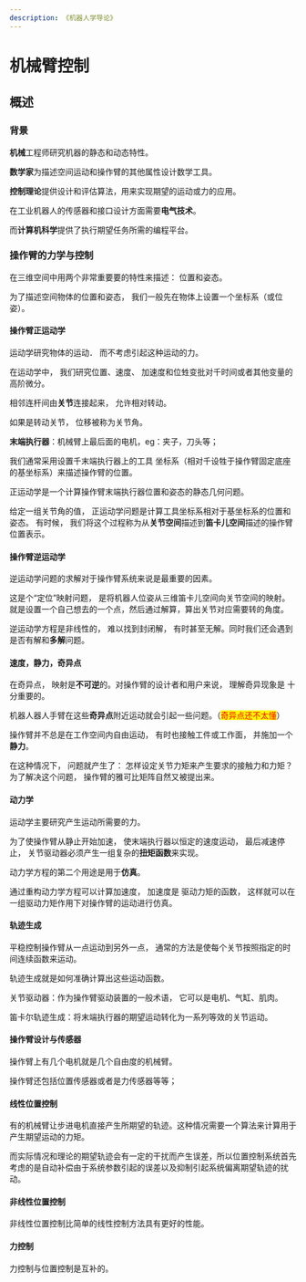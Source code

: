 ```yaml
---
description: 《机器人学导论》
---
```


# 机械臂控制

## 概述

### **背景**

**机械**工程师研究机器的静态和动态特性。&#x20;

**数学家**为描述空间运动和操作臂的其他属性设计数学工具。&#x20;

**控制理论**提供设计和评估算法，用来实现期望的运动或力的应用。&#x20;

在工业机器人的传感器和接口设计方面需要**电气技术**。

而**计算机科学**提供了执行期望任务所需的编程平台。

### 操作臂的力学与控制

在三维空间中用两个非常重要要的特性来描述： 位置和姿态。

为了描述空间物体的位置和姿态， 我们一般先在物体上设置一个坐标系（或位姿）。

#### 操作臂正运动学

运动学研究物体的运动． 而不考虑引起这种运动的力。

在运动学中， 我们研究位置、速度、 加速度和位甡变批对千时间或者其他变量的高阶微分。

相邻连杆间由**关节**连接起来， 允许相对转动。

如果是转动关节， 位移被称为关节角。

**末端执行器**：机械臂上最后面的电机，eg：夹子，刀头等；

我们通常采用设置千末端执行器上的工具 坐标系（相对千设牲于操作臂固定底座的基坐标系）来描述操作臂的位置。

正运动学是一个计算操作臂末端执行器位置和姿态的静态几何问题。

给定一组关节角的值， 正运动学问题是计算工具坐标系相对于基坐标系的位置和姿态。 有时候， 我们将这个过程称为从**关节空间**描述到**笛卡儿空间**描述的操作臂位置表示。

#### 操作臂逆运动学

逆运动学问题的求解对于操作臂系统来说是最重要的因素。

这是个“定位”映射问题， 是将机器人位姿从三维笛卡儿空间向关节空间的映射。就是设置一个自己想去的一个点，然后通过解算，算出关节对应需要转的角度。

逆运动学方程是非线性的， 难以找到封闭解， 有时甚至无解。同时我们还会遇到是否有解和**多解**问题。

#### 速度，静力，奇异点

在奇异点， 映射是**不可逆**的。对操作臂的设计者和用户来说， 理解奇异现象是 十分重要的。

机器人器人手臂在这些**奇异点**附近运动就会引起一些问题。（<mark style="color:red;">奇异点还不太懂</mark>）

操作臂并不总是在工作空间内自由运动， 有时也接触工件或工作面， 并施加一个**静力**。

在这种情况下， 问题就产生了： 怎样设定关节力矩来产生要求的接触力和力矩？为了解决这个问题， 操作臂的雅可比矩阵自然又被提出来。

#### 动力学

运动学主要研究产生运动所需要的力。

为了使操作臂从静止开始加速， 使末端执行器以恒定的速度运动， 最后减速停止， 关节驱动器必须产生一组复杂的**扭矩函数**来实现。

动力学方程的第二个用途是用于**仿真**。

通过重构动力学方程可以计算加速度， 加速度是 驱动力矩的函数， 这样就可以在一组驱动力矩作用下对操作臂的运动进行仿真。

#### 轨迹生成

平稳控制操作臂从一点运动到另外一点， 通常的方法是使每个关节按照指定的时间连续函数来运动。

轨迹生成就是如何准确计算出这些运动函数。

关节驱动器：作为操作臂驱动装置的一般术语， 它可以是电机、气缸、肌肉。

笛卡尔轨迹生成：将末端执行器的期望运动转化为一系列等效的关节运动。

#### 操作臂设计与传感器

操作臂上有几个电机就是几个自由度的机械臂。

操作臂还包括位置传感器或者是力传感器等等；

#### 线性位置控制

有的机械臂让步进电机直接产生所期望的轨迹。这种情况需要一个算法来计算用于产生期望运动的力矩。

而实际情况和理论的期望轨迹会有一定的干扰而产生误差，所以位置控制系统首先考虑的是自动补偿由于系统参数引起的误差以及抑制引起系统偏离期望轨迹的扰动。

#### 非线性位置控制

非线性位置控制比简单的线性控制方法具有更好的性能。

#### 力控制

力控制与位置控制是互补的。

